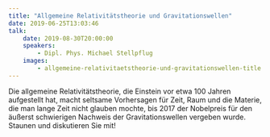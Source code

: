 ```yaml
---
title: "Allgemeine Relativitätstheorie und Gravitationswellen"
date: 2019-06-25T13:03:46
talk:
    date: 2019-08-30T20:00:00
    speakers:
        - Dipl. Phys. Michael Stellpflug
    images:
        - allgemeine-relativitaetstheorie-und-gravitationswellen-title.jpg
---
```

Die allgemeine Relativitätstheorie, die Einstein vor etwa 100 Jahren aufgestellt hat, macht seltsame Vorhersagen für Zeit, Raum und die Materie, die man lange Zeit nicht glauben mochte, bis 2017 der Nobelpreis für den äußerst schwierigen Nachweis der Gravitationswellen vergeben wurde. Staunen und diskutieren Sie mit!

